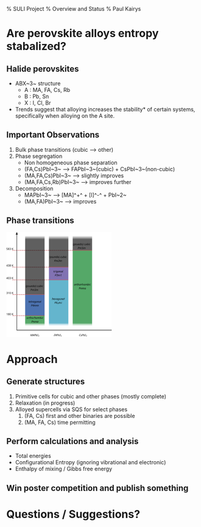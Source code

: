% SULI Project
% Overview and Status
% Paul Kairys

# Are perovskite alloys entropy stabalized?

## Halide perovskites

-  ABX~3~ structure
    -  A : MA, FA, Cs, Rb
    -  B : Pb, Sn
    -  X : I, Cl, Br
-  Trends suggest that alloying increases the stability\* of certain systems, specifically when alloying on the A site. 

## Important Observations

1.  Bulk phase transitions (cubic --> other)
2.  Phase segregation
    -  Non homogeneous phase separation
    -  (FA,Cs)PbI~3~ --> FAPbI~3~(cubic) + CsPbI~3~(non-cubic)
    -  (MA,FA,Cs)PbI~3~ --> slightly improves
    -  (MA,FA,Cs,Rb)PbI~3~ --> improves further
3.  Decomposition
    -  MAPbI~3~ --> [MA]^+^ + [I]^-^ + PbI~2~
    -  (MA,FA)PbI~3~ --> improves 

## Phase transitions

<img src="Perovskite phases.svg" height=55% width=55% style="background:none; border:none; box-shadow:none;">

# Approach

## Generate structures

1.  Primitive cells for cubic and other phases (mostly complete) 
2.  Relaxation (in progress)
3.  Alloyed supercells via SQS for select phases
    1. (FA, Cs) first and other binaries are possible
    2. (MA, FA, Cs) time permitting

## Perform calculations and analysis

-  Total energies
-  Configurational Entropy (ignoring vibrational and electronic)
-  Enthalpy of mixing / Gibbs free energy

## Win poster competition and publish something

# Questions / Suggestions?

